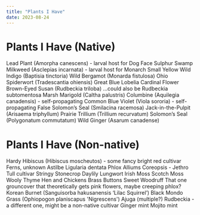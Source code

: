 ```yaml
---
title: "Plants I Have"
date: 2023-08-24
---
```


# Plants I Have (Native)
Lead Plant (Amorpha canescens) - larval host for Dog Face Sulphur
Swamp Milkweed (Asclepias incarnata) - larval host for Monarch
Small Yellow Wild Indigo (Baptisia tinctoria)
Wild Bergamot (Monarda fistulosa)
Ohio Spiderwort (Tradescantia ohiensis)
Great Blue Lobelia 
Cardinal Flower
Brown-Eyed Susan (Rudbeckia triloba) …could also be Rudbeckia subtomentosa
Marsh Marigold (Caltha palustris)
Columbine (Aquilegia canadensis) - self-propagating
Common Blue Violet (Viola sororia) - self-propagating
False Solomon’s Seal (Smilacina racemosa)
Jack-in-the-Pulpit (Arisaema triphyllum)
Prairie Trillium (Trillium recurvatum)
Solomon’s Seal (Polygonatum commutatum)
Wild Ginger (Asarum canadense)

# Plants I Have (Non-native)
Hardy Hibiscus (Hibiscus moscheutos) - some fancy bright red cultivar
Ferns, unknown
Astilbe
Ligularia dentata
Phlox
Alliums
Coreopsis - Jethro Tull cultivar
Stringy Stonecrop
Daylily
Lungwort
Irish Moss
Scotch Moss
Wooly Thyme
Hen and Chickens
Brass Buttons
Sweet Woodruff
That one grouncover that theoretically gets pink flowers, maybe creeping phlox?
Korean Burnet (Sanguisorba hakusanensis ‘Lilac Squirrel’)
Black Mondo Grass (Ophiopogon planiscapus 'Nigrescens')
Ajuga (multiple?)
Rudbeckia - a different one, might be a non-native cultivar
Ginger mint
Mojito mint
